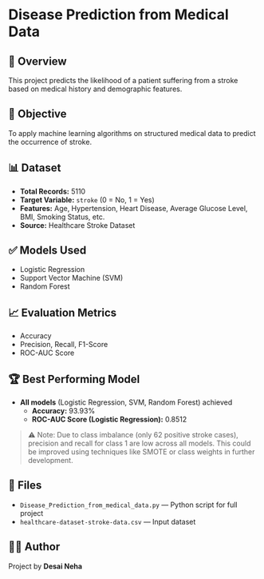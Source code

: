 # Disease Prediction from Medical Data

## 📌 Overview
This project predicts the likelihood of a patient suffering from a stroke based on medical history and demographic features.

## 🧠 Objective
To apply machine learning algorithms on structured medical data to predict the occurrence of stroke.

## 📊 Dataset
- **Total Records:** 5110  
- **Target Variable:** `stroke` (0 = No, 1 = Yes)  
- **Features:** Age, Hypertension, Heart Disease, Average Glucose Level, BMI, Smoking Status, etc.  
- **Source:** Healthcare Stroke Dataset

## ✅ Models Used
- Logistic Regression  
- Support Vector Machine (SVM)  
- Random Forest

## 📈 Evaluation Metrics
- Accuracy  
- Precision, Recall, F1-Score  
- ROC-AUC Score

## 🏆 Best Performing Model
- **All models** (Logistic Regression, SVM, Random Forest) achieved  
  - **Accuracy:** 93.93%  
  - **ROC-AUC Score (Logistic Regression):** 0.8512

> ⚠️ Note: Due to class imbalance (only 62 positive stroke cases), precision and recall for class 1 are low across all models. This could be improved using techniques like SMOTE or class weights in further development.

## 📁 Files
- `Disease_Prediction_from_medical_data.py` — Python script for full project  
- `healthcare-dataset-stroke-data.csv` — Input dataset  

## 👩‍💻 Author
Project by **Desai Neha**

